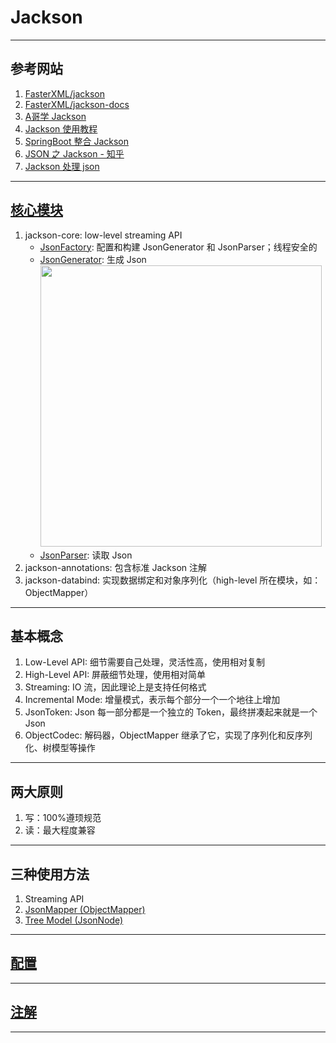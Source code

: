 # Jackson

---
## 参考网站
1. [FasterXML/jackson](https://github.com/FasterXML/jackson#documentation)
2. [FasterXML/jackson-docs](https://github.com/FasterXML/jackson-docs)
3. [A哥学 Jackson](https://blog.csdn.net/f641385712/category_10175312.html)
3. [Jackson 使用教程](https://blog.csdn.net/weixin_44747933/article/details/108301626)
4. [SpringBoot 整合 Jackson](https://blog.csdn.net/prcyang/article/details/107881761)
5. [JSON 之 Jackson - 知乎](https://zhuanlan.zhihu.com/p/155914407)
6. [Jackson 处理 json](https://blog.csdn.net/psh18513234633/article/details/88599509)
---
## [核心模块](https://github.com/FasterXML/jackson#core-modules)
1. jackson-core: low-level streaming API
   - [JsonFactory](https://github.com/FasterXML/jackson-core/wiki/JsonFactory-Features): 配置和构建 JsonGenerator 和 JsonParser；线程安全的
   - [JsonGenerator](https://github.com/FasterXML/jackson-core/wiki/JsonGenerator-Features): 生成 Json  
     <img alt="" src="https://img-blog.csdnimg.cn/20200716143504786.png#pic_center" width="450">
   - [JsonParser](https://github.com/FasterXML/jackson-core/wiki/JsonParser-Features): 读取 Json
2. jackson-annotations: 包含标准 Jackson 注解
3. jackson-databind: 实现数据绑定和对象序列化（high-level 所在模块，如：ObjectMapper）
---
## 基本概念
1. Low-Level API: 细节需要自己处理，灵活性高，使用相对复制
2. High-Level API: 屏蔽细节处理，使用相对简单
3. Streaming: IO 流，因此理论上是支持任何格式
4. Incremental Mode: 增量模式，表示每个部分一个一个地往上增加
5. JsonToken: Json 每一部分都是一个独立的 Token，最终拼凑起来就是一个 Json
6. ObjectCodec: 解码器，ObjectMapper 继承了它，实现了序列化和反序列化、树模型等操作
---
## 两大原则
1. 写：100%遵顼规范
2. 读：最大程度兼容
---
## 三种使用方法
1. Streaming API
2. [JsonMapper (ObjectMapper)](.\src\test\java\com\ljh\ObjectMapperTest.java)
3. [Tree Model (JsonNode)](.\src\test\java\com\ljh\JsonNodeTest.java)
---
## [配置](.\src\main\resources\application.yml)

---
## [注解](.\src\test\java\com\ljh\AnnotationTest.java)

---
